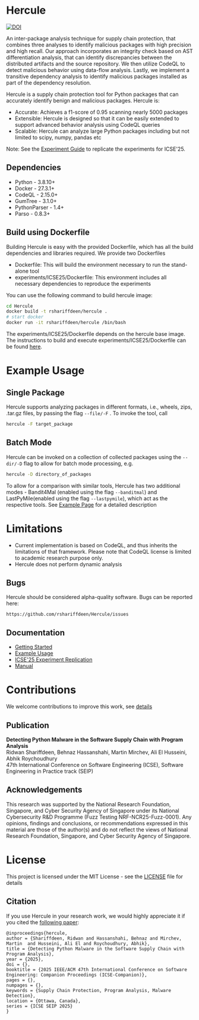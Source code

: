# Hercule
[![DOI](https://zenodo.org/badge/670418954.svg)](https://doi.org/10.5281/zenodo.14607268)

An inter-package analysis technique for supply chain protection, that combines three analyses 
to identify malicious packages with high precision and high recall. Our approach incorporates an integrity check 
based on AST differentiation analysis, that can identify discrepancies between the distributed artifacts and 
the source repository. We then utilize CodeQL to detect malicious behavior using data-flow analysis. Lastly,
we implement a transitive dependency analysis to identify malicious packages installed as part of the dependency resolution.

Hercule is a supply chain protection tool for Python packages that can accurately identify benign and malicious packages. Hercule is:

* Accurate: Achieves a f1-score of 0.95 scanning nearly 5000 packages
* Extensible: Hercule is designed so that it can be easily extended to support advanced behavior analysis using CodeQL queries
* Scalable: Hercule can analyze large Python packages including but not limited to scipy, numpy, pandas etc


Note: See the [Experiment Guide](experiments/ICSE25/README.md) to replicate the experiments for ICSE'25. 


## Dependencies
* Python - 3.8.10+
* Docker - 27.3.1+
* CodeQL - 2.15.0+
* GumTree - 3.1.0+
* PythonParser - 1.4+
* Parso - 0.8.3+

## Build using Dockerfile

Building Hercule is easy with the provided Dockerfile, which has all the build dependencies and libraries required. We provide two Dockerfiles

* Dockerfile: This will build the environment necessary to run the stand-alone tool
* experiments/ICSE25/Dockerfile: This environment includes all necessary dependencies to reproduce the experiments

You can use the following command to build hercule image:

```bash
cd Hercule
docker build -t rshariffdeen/hercule .
# start docker
docker run -it rshariffdeen/hercule /bin/bash              
```

The experiments/ICSE25/Dockerfile depends on the hercule base image. The instructions to build and execute experiments/ICSE25/Dockerfile can be found [here](./experiments/ICSE25).


# Example Usage

## Single Package

Hercule supports analyzing packages in different formats, i.e., wheels, zips, .tar.gz files, by passing the flag `--file/-F` . To invoke the tool, call
```bash
hercule -F target_package
```

## Batch Mode

Hercule can be invoked on a collection of collected packages using the `--dir/-D` flag to allow for batch mode processing, e.g.
```bash
hercule -D directory_of_packages
```

To allow for a comparison with similar tools, Hercule has two additional modes - Bandit4Mal (enabled using the flag `--banditmal`) and LastPyMile(enabled using the flag `--lastpymile`), which act as the respective tools. 
See [Example Page](docs/Examples.md) for a detailed description

# Limitations #
* Current implementation is based on CodeQL, and thus inherits the limitations of that framework. Please note that CodeQL license is limited to academic research purpose only.
* Hercule does not perform dynamic analysis


## Bugs ##
Hercule should be considered alpha-quality software. Bugs can be reported here:

    https://github.com/rshariffdeen/Hercule/issues

## Documentation ##

* [Getting Started](docs/GetStarted.md)
* [Example Usage](docs/Examples.md)
* [ICSE'25 Experiment Replication](experiments/ICSE25/README.md)  
* [Manual](docs/Manual.md)

# Contributions 
We welcome contributions to improve this work, see [details](docs/Contributing.md)


## Publication ##
**Detecting Python Malware in the Software Supply Chain with Program Analysis** <br>
Ridwan Shariffdeen, Behnaz Hassanshahi, Martin Mirchev, Ali El Husseini, Abhik Roychoudhury <br>
47th International Conference on Software Engineering (ICSE), Software Engineering in Practice track (SEIP)

## Acknowledgements ##
This research was supported by the National Research Foundation, Singapore, and Cyber Security Agency of Singapore under its National Cybersecurity R&D Programme (Fuzz Testing NRF-NCR25-Fuzz-0001). Any opinions, findings and conclusions, or recommendations expressed in this material are those of the author(s) and do not reflect the views of National Research Foundation, Singapore, and Cyber Security Agency of Singapore.

# License
This project is licensed under the MIT License - see the [LICENSE](LICENSE) file for details

## Citation

If you use Hercule in your research work, we would highly appreciate it if you
cited the [following paper](https://rshariffdeen.com/paper/ICSE25-SEIP.pdf):

```
@inproceedings{hercule,
author = {Shariffdeen, Ridwan and Hassanshahi, Behnaz and Mirchev, Martin  and Husseini, Ali El and Roychoudhury, Abhik},
title = {Detecting Python Malware in the Software Supply Chain with Program Analysis},
year = {2025},
doi = {},
booktitle = {2025 IEEE/ACM 47th International Conference on Software Engineering: Companion Proceedings (ICSE-Companion)},
pages = {},
numpages = {},
keywords = {Supply Chain Protection, Program Analysis, Malware Detection},
location = {Ottawa, Canada},
series = {ICSE SEIP 2025}
}
```
